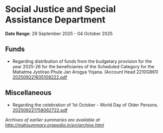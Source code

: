 # Social Justice and Special Assistance Department

**Date Range**: 29 September 2025 - 04 October 2025


## Funds
- Regarding distribution of funds from the budgetary provision for the year 2025-26 for the beneficiaries of the Scheduled Category for the Mahatma Jyotirao Phule Jan Arogya Yojana. (Account Head 2210G861)\
  [202509221605108222.pdf](https://gr.maharashtra.gov.in/Site/Upload/Government%20Resolutions/English/202509221605108222.pdf)

## Miscellaneous
- Regarding the celebration of 1st October  - World Day of Older Persons.\
  [202509221758062722.pdf](https://gr.maharashtra.gov.in/Site/Upload/Government%20Resolutions/English/202509221758062722.pdf)


*Archives of earlier summaries are available at http://mahsummary.orgpedia.in/en/archive.html*